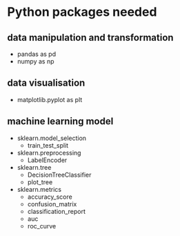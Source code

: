 # Python packages needed

## data manipulation and transformation
- pandas as pd
- numpy as np

## data visualisation
- matplotlib.pyplot as plt

## machine learning model
- sklearn.model_selection
  - train_test_split
- sklearn.preprocessing
  - LabelEncoder
- sklearn.tree
  - DecisionTreeClassifier
  - plot_tree
- sklearn.metrics
  - accuracy_score
  - confusion_matrix
  - classification_report
  - auc
  - roc_curve
